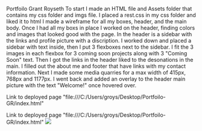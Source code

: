 Portfoilo Grant Royseth
To start I made an HTML file and Assets folder that contains my css folder and imgs file.
I placed a rest.css in my css folder and liked it to html
I made a wireframe for all my boxes, header, and the main body.
Once I had all my boxs in place I worked on the header, finding colors and images that looked good
with the page.
In the header is a sidebar with the links and profile picture with a discription.
I worked down and placed a sidebar with text inside, then I put 3 flexboxes next to the sidebar.
I fit the 3 images in each flexbox for 3 coming soon projects along with 3 "Coming Soon" text.
Then I got the links in the header liked to the desonations in the main.
I filled out the about me and footer that have links with my contact information.
Next I made some media quarries for a max width of 415px, 768px and 1177px.
I went back and added an overlay to the header main picture with the text "Welcome!" once hovered over.
    
    

Link to deployed page "file:///C:/Users/groys/Desktop/Portfoilo-GR/index.html"
    

Link to deployed page "file:///C:/Users/groys/Desktop/Portfoilo-GR/index.html"
<img src="assets\screenshots\Screenshot20%(2).png">


